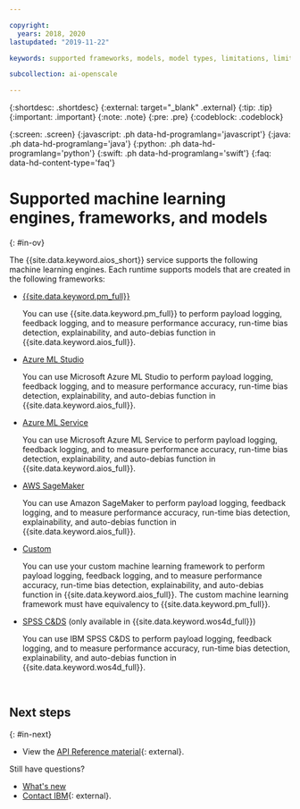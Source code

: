 ```yaml
---

copyright:
  years: 2018, 2020
lastupdated: "2019-11-22"

keywords: supported frameworks, models, model types, limitations, limits

subcollection: ai-openscale

---
```


{:shortdesc: .shortdesc}
{:external: target="_blank" .external}
{:tip: .tip}
{:important: .important}
{:note: .note}
{:pre: .pre}
{:codeblock: .codeblock}

{:screen: .screen}
{:javascript: .ph data-hd-programlang='javascript'}
{:java: .ph data-hd-programlang='java'}
{:python: .ph data-hd-programlang='python'}
{:swift: .ph data-hd-programlang='swift'}
{:faq: data-hd-content-type='faq'}

# Supported machine learning engines, frameworks, and models
{: #in-ov}

The {{site.data.keyword.aios_short}} service supports the following machine learning engines. Each runtime supports models that are created in the following frameworks:

- [{{site.data.keyword.pm_full}}](/docs/services/ai-openscale?topic=ai-openscale-frmwrks-wml#frmwrks-wml)

   You can use {{site.data.keyword.pm_full}} to perform payload logging, feedback logging, and to measure performance accuracy, run-time bias detection, explainability, and auto-debias function in {{site.data.keyword.aios_full}}.

- [Azure ML Studio](/docs/services/ai-openscale?topic=ai-openscale-frmwrks-azure#frmwrks-azure)

   You can use Microsoft Azure ML Studio to perform payload logging, feedback logging, and to measure performance accuracy, run-time bias detection, explainability, and auto-debias function in {{site.data.keyword.aios_full}}.

- [Azure ML Service](/docs/services/ai-openscale?topic=ai-openscale-frmwrks-azureservice#frmwrks-azureservice)

   You can use Microsoft Azure ML Service to perform payload logging, feedback logging, and to measure performance accuracy, run-time bias detection, explainability, and auto-debias function in {{site.data.keyword.aios_full}}.

- [AWS SageMaker](/docs/services/ai-openscale?topic=ai-openscale-frmwrks-aws-sage#frmwrks-aws-sage)

   You can use Amazon SageMaker to perform payload logging, feedback logging, and to measure performance accuracy, run-time bias detection, explainability, and auto-debias function in {{site.data.keyword.aios_full}}.

- [Custom](/docs/services/ai-openscale?topic=ai-openscale-frmwrks-custom#frmwrks-custom)

   You can use your custom machine learning framework to perform payload logging, feedback logging, and to measure performance accuracy, run-time bias detection, explainability, and auto-debias function in {{site.data.keyword.aios_full}}. The custom machine learning framework must have equivalency to {{site.data.keyword.pm_full}}.

- [SPSS C&DS](/docs/services/ai-openscale-icp?topic=ai-openscale-icp-frmwrks-spss#frmwrks-spss) (only available in {{site.data.keyword.wos4d_full}})

   You can use IBM SPSS C&DS to perform payload logging, feedback logging, and to measure performance accuracy, run-time bias detection, explainability, and auto-debias function in {{site.data.keyword.wos4d_full}}.


<p>&nbsp;</p>



## Next steps
{: #in-next}

- View the [API Reference material](https://cloud.ibm.com/apidocs/ai-openscale){: external}.

Still have questions? 

- [What's new](/docs/services/ai-openscale?topic=ai-openscale-rn-relnotes)
- [Contact IBM](https://www.ibm.com/account/reg/us-en/signup?formid=MAIL-watson){: external}.
